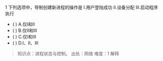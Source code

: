 1
下列选项中，导制创建新进程的操作是 I.用户登陆成功 II.设备分配 III.启动程序执行
- ( ) A.仅I和II 
- ( ) B.仅II和III 
- ( ) C.仅I和III 
- ( ) D.I、II、III

> 知识点：进程状态与控制。
> 出处：网络
> 难度：1
> 解释
